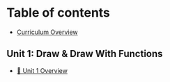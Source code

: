 # Table of contents

* [Curriculum Overview](README.md)

## Unit 1: Draw & Draw With Functions

* [🔮 Unit 1 Overview](unit-1-draw-and-draw-with-functions/unit-1-overview.md)
